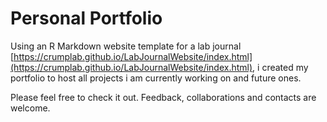 # Personal Portfolio
Using an R Markdown website template for a lab journal [https://crumplab.github.io/LabJournalWebsite/index.html](https://crumplab.github.io/LabJournalWebsite/index.html), i created my portfolio to host all projects i am currently working on and future ones.

Please feel free to check it out. Feedback, collaborations and contacts are welcome. 
